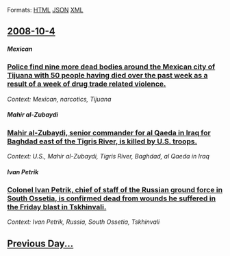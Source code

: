 
Formats: [HTML](2008/10/4/index.html)  [JSON](2008/10/4/index.json)  [XML](2008/10/4/index.xml)  

## [2008-10-4](/news/2008/10/4/index.md)

##### Mexican
### [ Police find nine more dead bodies around the Mexican city of Tijuana with 50 people having died over the past week as a result of a week of drug trade related violence. ](/news/2008/10/4/police-find-nine-more-dead-bodies-around-the-mexican-city-of-tijuana-with-50-people-having-died-over-the-past-week-as-a-result-of-a-week-of.md)
_Context: Mexican, narcotics, Tijuana_

##### Mahir al-Zubaydi
### [ Mahir al-Zubaydi, senior commander for al Qaeda in Iraq for Baghdad east of the Tigris River, is killed by U.S. troops. ](/news/2008/10/4/mahir-al-zubaydi-senior-commander-for-al-qaeda-in-iraq-for-baghdad-east-of-the-tigris-river-is-killed-by-u-s-troops.md)
_Context: U.S., Mahir al-Zubaydi, Tigris River, Baghdad, al Qaeda in Iraq_

##### Ivan Petrik
### [ Colonel Ivan Petrik, chief of staff of the Russian ground force in South Ossetia, is confirmed dead from wounds he suffered in the Friday blast in Tskhinvali.](/news/2008/10/4/colonel-ivan-petrik-chief-of-staff-of-the-russian-ground-force-in-south-ossetia-is-confirmed-dead-from-wounds-he-suffered-in-the-friday-b.md)
_Context: Ivan Petrik, Russia, South Ossetia, Tskhinvali_

## [Previous Day...](/news/2008/10/3/index.md)


